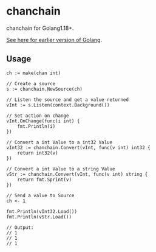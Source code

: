 # chanchain

chanchain for Golang1.18+.

[See here for earlier version of Golang](https://github.com/Nomango/chanchain/tree/legacy).

## Usage

```golang
ch := make(chan int)

// Create a source
s := chanchain.NewSource(ch)

// Listen the source and get a value returned
vInt := s.Listen(context.Background())

// Set action on change
vInt.OnChange(func(i int) {
    fmt.Println(i)
})

// Convert a int Value to a int32 Value
vInt32 := chanchain.Convert(vInt, func(v int) int32 {
    return int32(v)
})

// Convert a int Value to a string Value
vStr := chanchain.Convert(vInt, func(v int) string {
    return fmt.Sprint(v)
})

// Send a value to Source
ch <- 1

fmt.Println(vInt32.Load())
fmt.Println(vStr.Load())

// Output:
// 1
// 1
// 1
```
